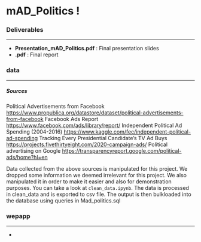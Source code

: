 # mAD_Politics ! #




### Deliverables
---
* **Presentation_mAD_Politics.pdf** : Final presentation slides
* **.pdf** : Final report

### data
---

##### Sources

Political Advertisements from Facebook
https://www.propublica.org/datastore/dataset/political-advertisements-from-facebook
Facebook Ads Report
https://www.facebook.com/ads/library/report/
Independent Political Ad Spending (2004-2016)
https://www.kaggle.com/fec/independent-political-ad-spending
Tracking Every Presidential Candidate’s TV Ad Buys
https://projects.fivethirtyeight.com/2020-campaign-ads/
Political advertising on Google
https://transparencyreport.google.com/political-ads/home?hl=en

Data collected from the above sources is manipulated for this project. We dropped
some information we deemed irrelevant for this project. We also manipulated it in order
to make it easier and also for demonstration purposes. You can take a look at ```clean_data.ipynb```.
The data is processed in clean_data and is exported to csv file. The output is then bulkloaded
into the database using queries in Mad_politics.sql




### wepapp
---
*
